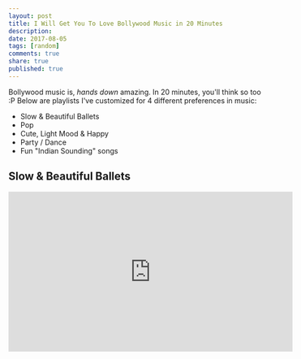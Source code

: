 ```yaml
---
layout: post
title: I Will Get You To Love Bollywood Music in 20 Minutes 
description: 
date: 2017-08-05
tags: [random]
comments: true
share: true
published: true
---
```


Bollywood music is, *hands down* amazing. In 20 minutes, you'll think so too :P 
Below are playlists I've customized for 4 different preferences in music:

* Slow & Beautiful Ballets
* Pop
* Cute, Light Mood & Happy
* Party / Dance
* Fun "Indian Sounding" songs


## Slow & Beautiful Ballets
<iframe width="560" height="315" src="https://www.youtube.com/embed/videoseries?list=PLu7Y7aQ3dp60nG0TeXcPOv2o3PhceNYhn" frameborder="0" allowfullscreen></iframe>

